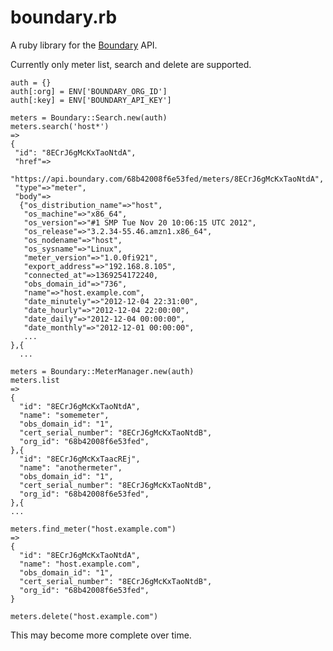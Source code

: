 boundary.rb
=======

A ruby library for the [Boundary](http://boundary.com) API.

Currently only meter list, search and delete are supported.

    auth = {}
    auth[:org] = ENV['BOUNDARY_ORG_ID'] 
    auth[:key] = ENV['BOUNDARY_API_KEY']

    meters = Boundary::Search.new(auth)
    meters.search('host*')
    =>
    {
     "id": "8ECrJ6gMcKxTaoNtdA",
     "href"=>
      "https://api.boundary.com/68b42008f6e53fed/meters/8ECrJ6gMcKxTaoNtdA",
     "type"=>"meter",
     "body"=>
      {"os_distribution_name"=>"host",
       "os_machine"=>"x86_64",
       "os_version"=>"#1 SMP Tue Nov 20 10:06:15 UTC 2012",
       "os_release"=>"3.2.34-55.46.amzn1.x86_64",
       "os_nodename"=>"host",
       "os_sysname"=>"Linux",
       "meter_version"=>"1.0.0fi921",
       "export_address"=>"192.168.8.105",
       "connected_at"=>1369254172240,
       "obs_domain_id"=>"736",
       "name"=>"host.example.com",
       "date_minutely"=>"2012-12-04 22:31:00",
       "date_hourly"=>"2012-12-04 22:00:00",
       "date_daily"=>"2012-12-04 00:00:00",
       "date_monthly"=>"2012-12-01 00:00:00",
       ...
    },{
      ...

    meters = Boundary::MeterManager.new(auth)
    meters.list
    => 
    {
      "id": "8ECrJ6gMcKxTaoNtdA",
      "name": "somemeter",
      "obs_domain_id": "1",
      "cert_serial_number": "8ECrJ6gMcKxTaoNtdB",
      "org_id": "68b42008f6e53fed",
    },{
      "id": "8ECrJ6gMcKxTaacREj",
      "name": "anothermeter",
      "obs_domain_id": "1",
      "cert_serial_number": "8ECrJ6gMcKxTaoNtdB",
      "org_id": "68b42008f6e53fed",
    },{ 
    ...

    meters.find_meter("host.example.com")
    => 
    {
      "id": "8ECrJ6gMcKxTaoNtdA",
      "name": "host.example.com",
      "obs_domain_id": "1",
      "cert_serial_number": "8ECrJ6gMcKxTaoNtdB",
      "org_id": "68b42008f6e53fed",
    }

    meters.delete("host.example.com")

This may become more complete over time.

